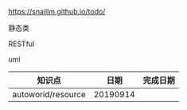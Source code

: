 https://snaillm.github.io/todo/

静态类

RESTful

uml

知识点|日期|完成日期
---|---|---|
autoworid/resource|20190914
